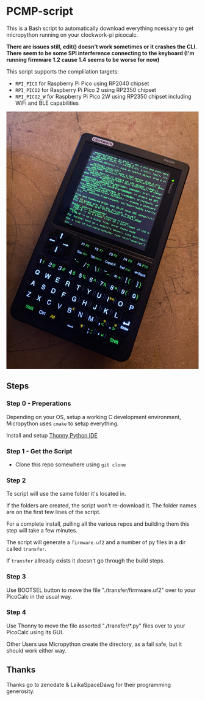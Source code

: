 # PCMP-script

This is a Bash script to automatically download everything ncessary to get micropython running on your clockwork-pi picocalc.

**There are issues still, edit() doesn't work sometimes or it crashes the CLI. There seem to be some SPI interference connecting to the keyboard (I'm running firmware 1.2 cause 1.4 seems to be worse for now)**

This script supports the complilation targets:
- `RPI_PICO` for Raspberry Pi Pico using RP2040 chipset
- `RPI_PICO2` for Raspberry Pi Pico 2 using RP2350 chipset
- `RPI_PICO2_W` for Raspberry Pi Pico 2W using RP2350 chipset including WiFi and BLE capabilities
 
![Picocalc running MicroPython](./images/micropython-picocalc.jpg)

## Steps

### Step 0 - Preperations

Depending on your OS, setup a working C development environment, Micropython uses `cmake` to setup everything.

Install and setup [Thonny Python IDE](https://thonny.org/)

### Step 1 - Get the Script

- Clone this repo somewhere using `git clone`

### Step 2 

Te script will use the same folder it's located in.

If the folders are created, the script won't re-download it. The folder names are on the first few lines of the script.

For a complete install, pulling all the various repos and building them this step will take a few minutes. 

The script will generate a `firmware.uf2` and a number of py files in a dir called `transfer`. 

If `transfer` allready exists it doesn't go through the build steps.

### Step 3 

Use BOOTSEL button to move the file "./transfer/firmware.uf2" over to your PicoCalc in the usual way. 

### Step 4 

Use Thonny to move the file assorted "./transfer/*.py" files over to your PicoCalc using its GUI. 

Other Users use Micropython create the directory, as a fail safe, but it should work either way.    

## Thanks

Thanks go to zenodate & LaikaSpaceDawg for their programming generosity.
